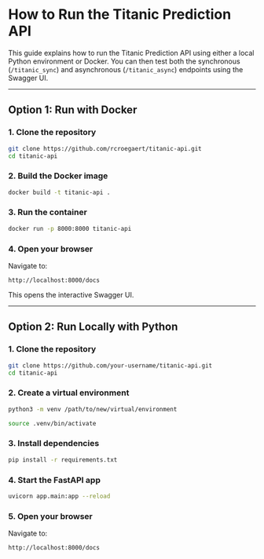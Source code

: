 # How to Run the Titanic Prediction API

This guide explains how to run the Titanic Prediction API using either a local Python environment or Docker.
You can then test both the synchronous (`/titanic_sync`) and asynchronous (`/titanic_async`) endpoints using the Swagger UI.

---

## Option 1: Run with Docker

### 1. Clone the repository

```bash
git clone https://github.com/rcroegaert/titanic-api.git
cd titanic-api
```

### 2. Build the Docker image

```bash
docker build -t titanic-api .
```

### 3. Run the container

```bash
docker run -p 8000:8000 titanic-api
```

### 4. Open your browser

Navigate to:
```
http://localhost:8000/docs
```

This opens the interactive Swagger UI.

---

## Option 2: Run Locally with Python

### 1. Clone the repository

```bash
git clone https://github.com/your-username/titanic-api.git
cd titanic-api
```

### 2. Create a virtual environment

```bash
python3 -m venv /path/to/new/virtual/environment

source .venv/bin/activate
```

### 3. Install dependencies

```bash
pip install -r requirements.txt
```

### 4. Start the FastAPI app

```bash
uvicorn app.main:app --reload
```

### 5. Open your browser

Navigate to:
```
http://localhost:8000/docs
```